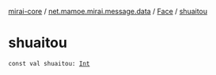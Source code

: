 [mirai-core](../../index.md) / [net.mamoe.mirai.message.data](../index.md) / [Face](index.md) / [shuaitou](./shuaitou.md)

# shuaitou

`const val shuaitou: `[`Int`](https://kotlinlang.org/api/latest/jvm/stdlib/kotlin/-int/index.html)
